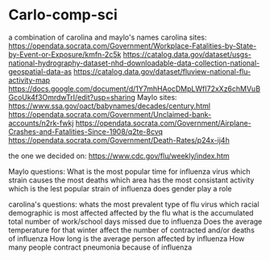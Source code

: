 # Carlo-comp-sci
a combination of carolina and maylo's names
carolina sites:
  https://opendata.socrata.com/Government/Workplace-Fatalities-by-State-by-Event-or-Exposure/kmfn-2c5k 
  https://catalog.data.gov/dataset/usgs-national-hydrography-dataset-nhd-downloadable-data-collection-national-geospatial-data-as 
  https://catalog.data.gov/dataset/fluview-national-flu-activity-map 
  https://docs.google.com/document/d/1Y7mhHAocDMpLWfI72xXz6chMVuBGcoUk4f3OmrdwTrI/edit?usp=sharing 
Maylo sites:
  https://www.ssa.gov/oact/babynames/decades/century.html 
  https://opendata.socrata.com/Government/Unclaimed-bank-accounts/n2rk-fwkj 
  https://opendata.socrata.com/Government/Airplane-Crashes-and-Fatalities-Since-1908/q2te-8cvq 
  https://opendata.socrata.com/Government/Death-Rates/p24x-ij4h 

the one we decided on:
  https://www.cdc.gov/flu/weekly/index.htm

Maylo questions:
What is the most popular time for influenza virus
which strain causes the most deaths
which area has the most consistant activity 
which is the lest popular strain of influenza 
does gender play a role

carolina's questions:
whats the most prevalent type of flu virus 
which racial demographic is most affected affected by the flu 
what is the accumulated total number of work/school days missed due to influenza 
Does the average temperature for that winter affect the number of contracted and/or deaths of influenza 
How long is the average person affected by influenza 
How many people contract pneumonia because of influenza
